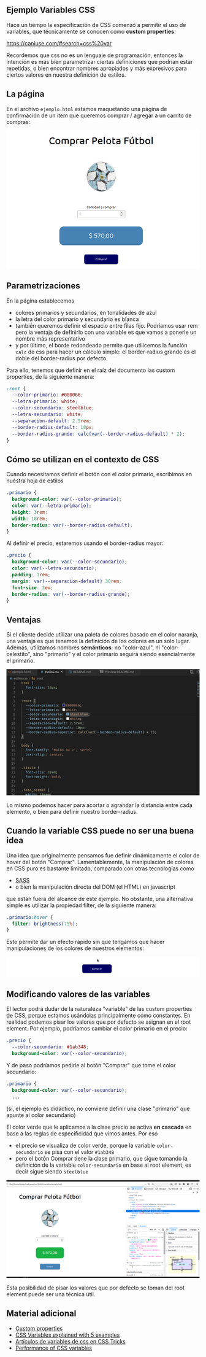 
## Ejemplo Variables CSS

Hace un tiempo la especificación de CSS comenzó a permitir el uso de variables, que técnicamente se conocen como **custom properties**. 

https://caniuse.com/#search=css%20var

Recordemos que css no es un lenguaje de programación, entonces la intención es más bien parametrizar ciertas definiciones que podrían estar repetidas, o bien encontrar nombres apropiados y más expresivos para ciertos valores en nuestra definición de estilos.

## La página

En el archivo `ejemplo.html` estamos maquetando una página de confirmación de un ítem que queremos comprar / agregar a un carrito de compras:

![página principal](./images/paginaPrincipal.png)

## Parametrizaciones

En la página establecemos

- colores primarios y secundarios, en tonalidades de azul
- la letra del color primario y secundario es blanca
- también queremos definir el espacio entre filas fijo. Podríamos usar rem pero la ventaja de definirlo con una variable es que vamos a ponerle un nombre más representativo
- y por último, el borde redondeado permite que utilicemos la función `calc` de css para hacer un cálculo simple: el border-radius grande es el doble del border-radius por defecto

Para ello, tenemos que definir en el raíz del documento las custom properties, de la siguiente manera:

```css
:root {
  --color-primario: #000066;
  --letra-primario: white;
  --color-secundario: steelblue;
  --letra-secundario: white;
  --separacion-default: 2.5rem;
  --border-radius-default: 10px;
  --border-radius-grande: calc(var(--border-radius-default) * 2);
}
```

## Cómo se utilizan en el contexto de CSS

Cuando necesitamos definir el botón con el color primario, escribimos en nuestra hoja de estilos

```css
.primario {
  background-color: var(--color-primario);
  color: var(--letra-primario);
  height: 3rem;
  width: 10rem;
  border-radius: var(--border-radius-default);
}
```

Al definir el precio, estaremos usando el border-radius mayor:

```css
.precio {
  background-color: var(--color-secundario);
  color: var(--letra-secundario);
  padding: 1rem;
  margin: var(--separacion-default) 30rem;
  font-size: 2em;
  border-radius: var(--border-radius-grande);
}
```

## Ventajas

Si el cliente decide utilizar una paleta de colores basado en el color naranja, una ventaja es que tenemos la definición de los colores en un solo lugar. Además, utilizamos nombres **semánticos**: no "color-azul", ni "color-celestito", sino "primario" y el color primario seguirá siendo esencialmente el primario.

![cambiando la paleta de colores](./images/changingColors.gif)

Lo mismo podemos hacer para acortar o agrandar la distancia entre cada elemento, o bien para definir nuestro border-radius.

## Cuando la variable CSS puede no ser una buena idea

Una idea que originalmente pensamos fue definir dinámicamente el color de hover del botón "Comprar". Lamentablemente, la manipulación de colores en CSS puro es bastante limitado, comparado con otras tecnologías como

- [SASS](https://thoughtbot.com/blog/controlling-color-with-sass-color-functions)
- o bien la manipulación directa del DOM (el HTML) en javascript

que están fuera del alcance de este ejemplo. No obstante, una alternativa simple es utilizar la propiedad filter, de la siguiente manera:

```css
.primario:hover {
  filter: brightness(75%);
}
```

Esto permite dar un efecto rápido sin que tengamos que hacer manipulaciones de los colores de nuestros elementos:

![hovering button](./images/hoverButton.gif)

## Modificando valores de las variables

El lector podrá dudar de la naturaleza "variable" de las custom properties de CSS, porque estamos usándolas principalmente como constantes. En realidad podemos pisar los valores que por defecto se asignan en el root element. Por ejemplo, podríamos cambiar el color primario en el precio:

```css
.precio {
  --color-secundario: #1ab348;
  background-color: var(--color-secundario);
```

Y de paso podríamos pedirle al botón "Comprar" que tome el color secundario:

```css
.primario {
  background-color: var(--color-secundario);
  ...
```

(sí, el ejemplo es didáctico, no conviene definir una clase "primario" que apunte al color secundario)

El color verde que le aplicamos a la clase precio se activa **en cascada** en base a las reglas de especificidad que vimos antes. Por eso

- el precio se visualiza de color verde, porque la variable `color-secundario` se pisa con el valor `#1ab348`
- pero el botón Comprar tiene la clase primario, que sigue tomando la definición de la variable `color-secundario` en base al root element, es decir sigue siendo `steelblue`

![overriding variables](./images/overridingVariables.gif)

Esta posibilidad de pisar los valores que por defecto se toman del root element puede ser una técnica útil.


## Material adicional

- [Custom properties](https://developer.mozilla.org/es/docs/Web/CSS/Using_CSS_custom_properties)
- [CSS Variables explained with 5 examples](https://codeburst.io/css-variables-explained-with-5-examples-84adaffaa5bd)
- [Artículos de variables de css en CSS Tricks](https://css-tricks.com/guides/css-custom-properties/)
- [Performance of CSS variables](https://lisilinhart.info/posts/css-variables-performance)
